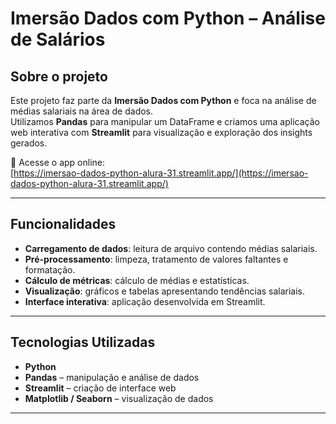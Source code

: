 # Imersão Dados com Python – Análise de Salários

## Sobre o projeto  
Este projeto faz parte da **Imersão Dados com Python** e foca na análise de médias salariais na área de dados.  
Utilizamos **Pandas** para manipular um DataFrame e criamos uma aplicação web interativa com **Streamlit** para visualização e exploração dos insights gerados.

📌 Acesse o app online:  
[https://imersao-dados-python-alura-31.streamlit.app/](https://imersao-dados-python-alura-31.streamlit.app/)

---

## Funcionalidades  
- **Carregamento de dados**: leitura de arquivo contendo médias salariais.  
- **Pré-processamento**: limpeza, tratamento de valores faltantes e formatação.  
- **Cálculo de métricas**: cálculo de médias e estatísticas.  
- **Visualização**: gráficos e tabelas apresentando tendências salariais.  
- **Interface interativa**: aplicação desenvolvida em Streamlit.

---

## Tecnologias Utilizadas  
- **Python**  
- **Pandas** – manipulação e análise de dados  
- **Streamlit** – criação de interface web  
- **Matplotlib / Seaborn** – visualização de dados  

---


